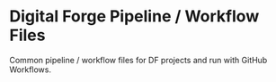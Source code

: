 # Digital Forge Pipeline / Workflow Files

Common pipeline / workflow files for DF projects and run with GitHub Workflows.
